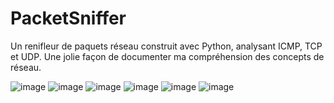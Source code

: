 # PacketSniffer
Un renifleur de paquets réseau construit avec Python, analysant ICMP, TCP et UDP. 
Une jolie façon de documenter ma compréhension des concepts de réseau.



![image](https://user-images.githubusercontent.com/103506746/182119518-06779cd9-8e67-422a-bc66-3ceaf3c2618a.png)
![image](https://user-images.githubusercontent.com/103506746/182119975-6fc5dffc-ac6f-4289-9a82-1add9f02dbb3.png)
![image](https://user-images.githubusercontent.com/103506746/182120041-e0c3e9c8-441b-4e5a-ba81-7f2901d7333e.png)
![image](https://user-images.githubusercontent.com/103506746/182120376-5f4c8b91-97aa-4e69-87d9-ff0f759d3066.png)
![image](https://user-images.githubusercontent.com/103506746/182120509-b7f27c94-e36c-4d7a-a720-3dde7aee1bbe.png)
![image](https://user-images.githubusercontent.com/103506746/182120598-784603f1-013b-4bc1-8232-aad0952fec67.png)

